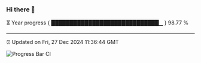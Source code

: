 ### Hi there 👋

⏳ Year progress { █████████████████████████████▁ } 98.77 %

---

⏰ Updated on Fri, 27 Dec 2024 11:36:44 GMT

![Progress Bar CI](https://github.com/IshwaranRudhara/GIT-ACTION/workflows/Progress%20Bar%20CI/badge.svg)
